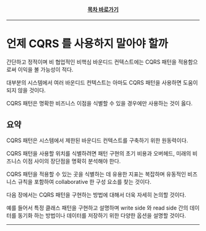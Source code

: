 <div align="center">

#### [목차 바로가기](https://github.com/dhslrl321/cqrs-journey-guide-korean/blob/master/Table%20of%20Contents.md)

</div>

---

# 언제 CQRS 를 사용하지 말아야 할까

간단하고 정적이며 비 협업적인 비핵심 바운디드 컨텍스트에는 CQRS 패턴을 적용함으로써 이익을 볼 가능성이 적다.

대부분의 시스템에서 여러 바운디드 컨텍스트는 아마도 CQRS 패턴을 사용하면 도움이 되지 않을 것이다.

CQRS 패턴은 명확한 비즈니스 이점을 식별할 수 있을 경우에만 사용하는 것이 옳다.

## 요약

CQRS 패턴은 시스템에서 제한된 바운디드 컨텍스트를 구축하기 위한 원동력이다.

CQRS 패턴을 사용할 위치를 식별하려면 패턴 구현의 초기 비용과 오버헤드, 미래의 비즈니스 이점 사이의 장단점을 명확히 분석해야 한다.

CQRS 패턴을 적용할 수 있는 곳을 식별하는 데 유용한 지표는 복잡하며 유동적인 비즈니스 규칙을 포함하여 collaborative 한 구성 요소를 찾는 것이다.

다음 장에서는 CQRS 패턴을 구현하는 방법에 대해서 더욱 자세히 논의할 것이다.

예를 들어서 특정 클래스 패턴을 구현하고 설명하며 write side 와 read side 간의 데이터를 동기화 하는 방법이나 데이터를 저장하기 위한 다양한 옵션을 설명할 것이다.

---
